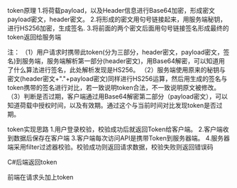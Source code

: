 token原理
1.将荷载payload，以及Header信息进行Base64加密，形成密文payload密文，header密文。
2.将形成的密文用句号链接起来，用服务端秘钥，进行HS256加密，生成签名.
3.将前面的两个密文后面用句号链接签名形成最终的token返回给服务端

注：
（1）用户请求时携带此token(分为三部分，header密文，payload密文，签名)到服务端，服务端解析第一部分(header密文)，用Base64解密，可以知道用了什么算法进行签名，此处解析发现是HS256。
（2）服务端使用原来的秘钥与密文(header密文+"."+payload密文)同样进行HS256运算，然后用生成的签名与token携带的签名进行对比，若一致说明token合法，不一致说明原文被修改。
（3）判断是否过期，客户端通过用Base64解密第二部分（payload密文），可以知道荷载中授权时间，以及有效期。通过这个与当前时间对比发现token是否过期。

token实现思路
1.用户登录校验，校验成功后就返回Token给客户端。
2.客户端收到数据后保存在客户端
3.客户端每次访问API是携带Token到服务器端。
4.服务器端采用filter过滤器校验。校验成功则返回请求数据，校验失败则返回错误码

C#后端返回token
<script>
      public static string SecretKey = "This is a private key for Server";//这个服务端加密秘钥 属于私钥
      private static JavaScriptSerializer myJson = new JavaScriptSerializer();
      public static string GenToken(TokenInfo M)
      {
          var payload = new Dictionary<string, dynamic>
          {
              {"UserName", M.UserName},//用于存放当前登录人账户信息
              {"UserPwd", M.UserPwd}//用于存放当前登录人登录密码信息
          };
          IJwtAlgorithm algorithm = new HMACSHA256Algorithm();
          IJsonSerializer serializer = new JsonNetSerializer();
          IBase64UrlEncoder urlEncoder = new JwtBase64UrlEncoder();
          IJwtEncoder encoder = new JwtEncoder(algorithm, serializer, urlEncoder);
          return encoder.Encode(payload, SecretKey);
      }
</script>

前端在请求头加上token
<script>
  const token = Vue.ls.get(ACCESS_TOKEN);
  if (token) {
    config.headers['Authorization'] ='BasicAuth '+token // 让每个请求携带自定义 token 请根据实际情况自行修改
  }
</script>